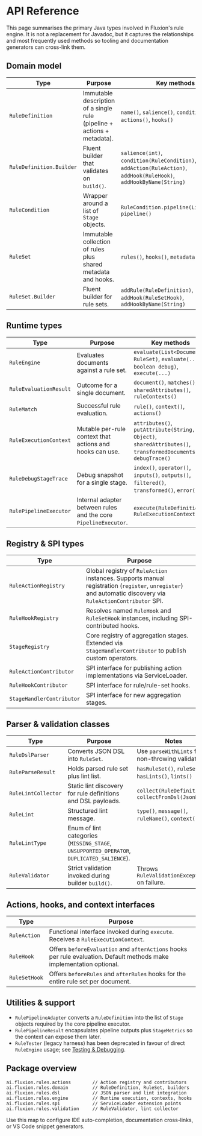 # API Reference

This page summarises the primary Java types involved in Fluxion's rule engine. It is not a replacement for Javadoc, but it captures the relationships and most frequently used methods so tooling and documentation generators can cross-link them.

## Domain model

| Type | Purpose | Key methods |
| --- | --- | --- |
| `RuleDefinition` | Immutable description of a single rule (pipeline + actions + metadata). | `name()`, `salience()`, `condition()`, `actions()`, `hooks()` |
| `RuleDefinition.Builder` | Fluent builder that validates on `build()`. | `salience(int)`, `condition(RuleCondition)`, `addAction(RuleAction)`, `addHook(RuleHook)`, `addHookByName(String)` |
| `RuleCondition` | Wrapper around a list of `Stage` objects. | `RuleCondition.pipeline(List<Stage>)`, `pipeline()` |
| `RuleSet` | Immutable collection of rules plus shared metadata and hooks. | `rules()`, `hooks()`, `metadata()` |
| `RuleSet.Builder` | Fluent builder for rule sets. | `addRule(RuleDefinition)`, `addHook(RuleSetHook)`, `addHookByName(String)` |

## Runtime types

| Type | Purpose | Key methods |
| --- | --- | --- |
| `RuleEngine` | Evaluates documents against a rule set. | `evaluate(List<Document>, RuleSet)`, `evaluate(..., boolean debug)`, `execute(...)` |
| `RuleEvaluationResult` | Outcome for a single document. | `document()`, `matches()`, `sharedAttributes()`, `ruleContexts()` |
| `RuleMatch` | Successful rule evaluation. | `rule()`, `context()`, `actions()` |
| `RuleExecutionContext` | Mutable per-rule context that actions and hooks can use. | `attributes()`, `putAttribute(String, Object)`, `sharedAttributes()`, `transformedDocuments()`, `debugTrace()` |
| `RuleDebugStageTrace` | Debug snapshot for a single stage. | `index()`, `operator()`, `inputs()`, `outputs()`, `filtered()`, `transformed()`, `error()` |
| `RulePipelineExecutor` | Internal adapter between rules and the core `PipelineExecutor`. | `execute(RuleDefinition, RuleExecutionContext)` |

## Registry & SPI types

| Type | Purpose |
| --- | --- |
| `RuleActionRegistry` | Global registry of `RuleAction` instances. Supports manual registration (`register`, `unregister`) and automatic discovery via `RuleActionContributor` SPI. |
| `RuleHookRegistry` | Resolves named `RuleHook` and `RuleSetHook` instances, including SPI-contributed hooks. |
| `StageRegistry` | Core registry of aggregation stages. Extended via `StageHandlerContributor` to publish custom operators. |
| `RuleActionContributor` | SPI interface for publishing action implementations via ServiceLoader. |
| `RuleHookContributor` | SPI interface for rule/rule-set hooks. |
| `StageHandlerContributor` | SPI interface for new aggregation stages. |

## Parser & validation classes

| Type | Purpose | Notes |
| --- | --- | --- |
| `RuleDslParser` | Converts JSON DSL into `RuleSet`. | Use `parseWithLints` for non-throwing validation. |
| `RuleParseResult` | Holds parsed rule set plus lint list. | `hasRuleSet()`, `ruleSet()`, `hasLints()`, `lints()` |
| `RuleLintCollector` | Static lint discovery for rule definitions and DSL payloads. | `collect(RuleDefinition)`, `collectFromDsl(JsonNode)` |
| `RuleLint` | Structured lint message. | `type()`, `message()`, `ruleName()`, `context()` |
| `RuleLintType` | Enum of lint categories (`MISSING_STAGE`, `UNSUPPORTED_OPERATOR`, `DUPLICATED_SALIENCE`). |  |
| `RuleValidator` | Strict validation invoked during builder `build()`. | Throws `RuleValidationException` on failure. |

## Actions, hooks, and context interfaces

| Type | Purpose |
| --- | --- |
| `RuleAction` | Functional interface invoked during `execute`. Receives a `RuleExecutionContext`. |
| `RuleHook` | Offers `beforeEvaluation` and `afterActions` hooks per rule evaluation. Default methods make implementation optional. |
| `RuleSetHook` | Offers `beforeRules` and `afterRules` hooks for the entire rule set per document. |

## Utilities & support

- `RulePipelineAdapter` converts a `RuleDefinition` into the list of `Stage` objects required by the core pipeline executor.
- `RulePipelineResult` encapsulates pipeline outputs plus `StageMetrics` so the context can expose them later.
- `RuleTester` (legacy harness) has been deprecated in favour of direct `RuleEngine` usage; see [Testing & Debugging](testing.md).

## Package overview

```
ai.fluxion.rules.actions        // Action registry and contributors
ai.fluxion.rules.domain         // RuleDefinition, RuleSet, builders
ai.fluxion.rules.dsl            // JSON parser and lint integration
ai.fluxion.rules.engine         // Runtime execution, contexts, hooks
ai.fluxion.rules.spi            // ServiceLoader extension points
ai.fluxion.rules.validation     // RuleValidator, lint collector
```

Use this map to configure IDE auto-completion, documentation cross-links, or VS Code snippet generators.
